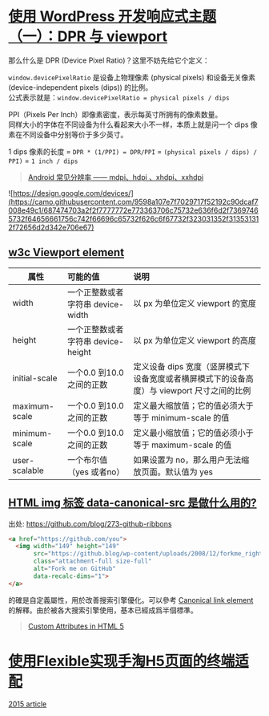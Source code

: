 # [使用 WordPress 开发响应式主题（一）：DPR 与 viewport](https://wordpresshi.com/wordpress-responsive-theme-dpr-and-viewport/)

那么什么是 DPR (Device Pixel Ratio)？这里不妨先给它个定义：  

`window.devicePixelRatio` 是设备上物理像素 (physical pixels) 和设备无关像素 (device-independent pixels (dips)) 的比例。  
公式表示就是：`window.devicePixelRatio = physical pixels / dips`  

PPI（Pixels Per Inch）即像素密度，表示每英寸所拥有的像素数量。  
同样大小的字体在不同设备为什么看起来大小不一样，本质上就是问一个 dips 像素在不同设备中分别等价于多少英寸。  

1 dips 像素的长度 = `DPR * (1/PPI) = DPR/PPI` = `(physical pixels / dips) / PPI)` = `1 inch / dips` 
> [Android 常见分辨率 —— mdpi、hdpi 、xhdpi、xxhdpi](https://blog.csdn.net/adminlxb89/article/details/82492059)

![https://design.google.com/devices/](https://camo.githubusercontent.com/9598a107e7f7029717f52192c90dcaf7008e49c1/687474703a2f2f7777772e773363706c75732e636f6d2f73697465732f64656661756c742f66696c65732f626c6f67732f323031352f313531312f72656d2d342e706e67)

## [w3c Viewport <META> element](https://drafts.csswg.org/css-device-adapt/#viewport-meta)  

属性|可能的值|说明
--|:--|:--
width | 一个正整数或者字符串 device-width | 以 px 为单位定义 viewport 的宽度
height | 一个正整数或者字符串 device-height | 以 px 为单位定义 viewport 的高度
initial-scale |	一个0.0 到10.0之间的正数 | 定义设备 dips 宽度（竖屏模式下设备宽度或者横屏模式下的设备高度）与 viewport 尺寸之间的比例
maximum-scale |	一个0.0 到10.0之间的正数 | 定义最大缩放值；它的值必须大于等于 minimum-scale 的值
minimum-scale |	一个0.0 到10.0之间的正数 | 定义最小缩放值；它的值必须小于等于 maximum-scale 的值
user-scalable |	一个布尔值（yes 或者no） | 如果设置为 no，那么用户无法缩放页面。默认值为 yes


## [HTML img 标签 data-canonical-src 是做什么用的?](https://segmentfault.com/q/1010000000458224)
出处: [https://github.com/blog/273-github-ribbons  ](https://github.com/blog/273-github-ribbons)
```html
<a href="https://github.com/you">
  <img width="149" height="149" 
       src="https://github.blog/wp-content/uploads/2008/12/forkme_right_red_aa0000.png?resize=149%2C149" 
       class="attachment-full size-full" 
       alt="Fork me on GitHub" 
       data-recalc-dims="1">
</a>
```
的確是自定義屬性，用於改善搜索引擎優化。可以參考 [Canonical link element](https://en.wikipedia.org/wiki/Canonical_link_element) 的解釋。由於被各大搜索引擎使用，基本已經成爲半個標準。  
> [Custom Attributes in HTML 5](http://www.javascriptkit.com/dhtmltutors/customattributes.shtml)

# [使用Flexible实现手淘H5页面的终端适配](https://github.com/amfe/article/issues/17)
[2015 article](https://github.com/amfe/article)
